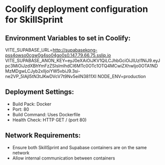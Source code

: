 # Coolify deployment configuration for SkillSprint

## Environment Variables to set in Coolify:

VITE_SUPABASE_URL=http://supabasekong-pss4owso0cgw0g4so04go0s0.147.79.66.75.sslip.io
VITE_SUPABASE_ANON_KEY=eyJ0eXAiOiJKV1QiLCJhbGciOiJIUzI1NiJ9.eyJpc3MiOiJzdXBhYmFzZSIsImlhdCI6MTc0OTc1OTQ4MCwiZXhwIjo0OTA1NDMzMDgwLCJyb2xlIjoiYW5vbiJ9.3si-ne2VP_5IAjl5tN3tJKwDVcV7t9Nv5eilN3811XI
NODE_ENV=production

## Deployment Settings:
- Build Pack: Docker
- Port: 80
- Build Command: Uses Dockerfile
- Health Check: HTTP GET / (port 80)

## Network Requirements:
- Ensure both SkillSprint and Supabase containers are on the same network
- Allow internal communication between containers

